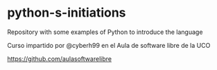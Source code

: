 # python-s-initiations
Repository with some examples of Python to introduce the language

Curso impartido por @cyberh99 en el Aula de software libre de la UCO

https://github.com/aulasoftwarelibre
